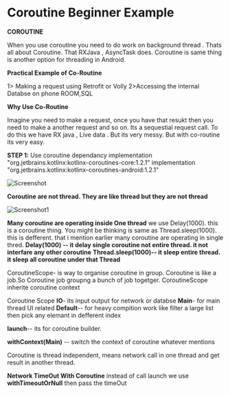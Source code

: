 # Coroutine Beginner Example
**COROUTINE**

When you use coroutine you need to do work on background thread . Thats all about Coroutine. That RXJava , AsyncTask does. Coroutine is same thing is another option for threading in Android.

**Practical Example of Co-Routine**

1> Making a request using Retrofit or Volly
2>Accessing the internal Databse on phone ROOM,SQL

**Why Use Co-Routine**

Imagine you need to make a request, once you have that resukt then you need to make a another request and so on. Its a sequestial request call. To do this we have RX java , Live data . But its very messy. But with co-routine its very easy.

**STEP 1:**
Use coroutine dependancy
implementation "org.jetbrains.kotlinx:kotlinx-coroutines-core:1.2.1"
implementation "org.jetbrains.kotlinx:kotlinx-coroutines-android:1.2.1"

![Screenshot](https://user-images.githubusercontent.com/8407230/118372619-3dd31200-b5d0-11eb-8a01-986cfcba6adb.png)



**Coroutine are not thread. They are like thread but they are not thread** 

![Screenshot1](https://user-images.githubusercontent.com/8407230/118372683-7ecb2680-b5d0-11eb-816d-9534b39cbed7.png)

**Many coroutine are operating inside One thread**
we use Delay(1000). this is a coroutine thing. You might be thinking is same as Thread.sleep(1000).
this is defferent. that i mention earlier many coroutine are operating in single thred.
**Delay(1000) -- it delay single coroutine not entire thread. it not interfare any other coroutine**
**Thread.sleep(1000)-- it sleep entire thread. it sleep all coroutine under that Thread**


CoroutineScope- is way to organise coroutine in group. Coroutine is like a job.So Coroutine job groupng a bunch of job togetger. CoroutineScope inherite coroutine context

Coroutine Scope 
**IO**- its input output for network or databse
**Main**- for main thread UI related
**Default**-- for heavy compition work like filter a large list then pick any elemant in defferent index

**launch**-- its for coroutine builder.

**withContext(Main)** -- switch the context of coroutine whatever mentions


Coroutine is thread independent, means network call in one thread and get result in another thread.

**Network TimeOut With Coroutine**
instead of call launch we use **withTimeoutOrNull** then pass the timeOut
